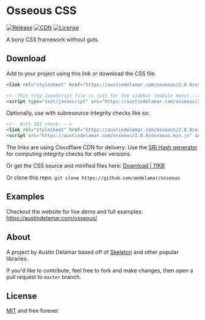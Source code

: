 # Osseous CSS

[![Release](https://img.shields.io/github/release/amdelamar/osseous.svg)](https://github.com/amdelamar/osseous/releases)
[![CDN](https://img.shields.io/badge/cdn-cloudflare-orange.svg)](https://austindelamar.com/osseous/)
[![License](https://img.shields.io/:license-MIT-blue.svg)](https://github.com/amdelamar/osseous/blob/master/LICENSE)

A bony CSS framework without guts.

## Download

Add to your project using this link or download the CSS file.

```html
<link rel="stylesheet" href="https://austindelamar.com/osseous/2.0.0/osseous.min.css">

<!--This tiny JavaScript file is just for the sidebar (mobile menu).-->
<script type="text/javascript" src="https://austindelamar.com/osseous/2.0.0/osseous.min.js"></script>
```

Optionally, use with subresource integrity checks like so:

```html
<!-- With SRI check: -->
<link rel="stylesheet" href="https://austindelamar.com/osseous/2.0.0/osseous.min.css" integrity="sha384-a6HZDSWR29ML+cF0sEA6vnJFGzYDmr2PFxG581K39iVmqattxCDJMI58zNGJW5xl" crossorigin="anonymous">
<script src="https://austindelamar.com/osseous/2.0.0/osseous.min.js" integrity="sha384-J289UbByGU3psYe6Z644APtanbQP1Do9tw1bf3Ilnd8suixa6oftCMUBbTjhz07d" crossorigin="anonymous"></script>
```

The links are using Cloudflare CDN for delivery. Use the [SRI Hash generator](https://www.srihash.org/) for computing integrity checks for other versions.

Or get the CSS source and minified files here: [Download | 11KB](https://github.com/amdelamar/osseous/releases/download/2.0.0/Osseous-2.0.0.zip)

Or clone this repo. `git clone https://github.com/amdelamar/osseous`

## Examples

Checkout the website for live demo and full examples: https://austindelamar.com/osseous/

## About

A project by Austin Delamar based off of [Skeleton](https://github.com/dhg/Skeleton) and other popular libraries.

If you'd like to contribute, feel free to fork and make changes, then open a pull request to `master` branch.

## License

[MIT](/LICENSE) and free forever.
